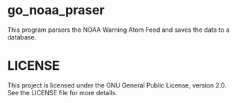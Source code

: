 # go_noaa_praser

This program parsers the NOAA Warning Atom Feed and saves the data to a database.


# LICENSE
This project is licensed under the GNU General Public License, version 2.0.
See the LICENSE file for more details.